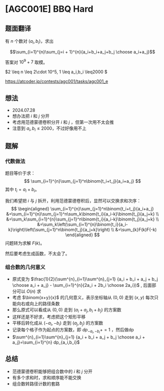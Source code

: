 # [AGC001E] BBQ Hard

## 题面翻译

有 $n$ 个数对 $(a_i, b_i)$，求出

$$\sum_{i=1}^{n}\sum_{j=i + 1}^{n}{a_i+b_i+a_j+b_j \choose a_i+a_j}$$

答案对 $10 ^ 9 + 7$ 取模。

$2 \leq n \leq 2\cdot 10^5, 1 \leq a_i,b_i \leq2000 $

https://atcoder.jp/contests/agc001/tasks/agc001_e

## 想法

- 2024.07.28
- 想办法把 $i$ 和 $j$ 分开
- 考虑用范德蒙德卷积分开 $i$ 和 $j$ ，但第一次用不太会推
- 注意到 $a_i, b_i \leq 2000$，不过好像用不上

## 题解

### 代数做法

题目等价于求：
$$
\sum_{i=1}^{n}\sum_{j=1}^n\binom{t_i+t_j}{a_i+a_j}
$$
其中 $t_i=a_i+b_i$。

我们希望把 $i$ 与 $j$ 拆开，利用范德蒙德卷积后，显然可以交换求和次序：
$$
\begin{aligned}
\sum_{i=1}^{n}\sum_{j=1}^n\binom{t_i+t_j}{a_i+a_j} 
&=\sum_{i=1}^{n}\sum_{j=1}^n\sum_k\binom{t_i}{a_i-k}\binom{t_j}{a_j+k} \\
&=\sum_k\sum_{i=1}^{n}\sum_{j=1}^n\binom{t_i}{a_i-k}\binom{t_j}{a_j+k} \\
&=\sum_k\left(\sum_{i=1}^{n}\binom{t_i}{a_i-k}\right)\left(\sum_{j=1}^n\binom{t_j}{a_j+k}\right) \\
&=\sum_{k}F(k)F(-k)
\end{aligned}
$$
问题转为求解 $F(k)$。

然后要考虑生成函数，不太会了。

### 组合数的几何意义

- 原式变为 $\frac{1}{2}(\sum^{n}_{i=1}\sum^{n}_{j=1} {a_i + b_i + a_j + b_j \choose a_i + a_j} - \sum_{i=1}^{n}{2a_i + 2b_i \choose 2a_i})$ , 后面部分可以 $O(n)$ 求
- 考虑 $\binom{x+y}{x}$ 的几何意义，表示坐标轴从 $(0,0)$ 走到 $(x,y)$ 每次只能向右或向上的路径条数
- 那么原式可以看成从 $(0,0)$ 走到 $(a_i+a_j,b_i+b_j)$ 的方案数
- 这样还是不好求，考虑把这个矩形平移
- 平移后转化成从 $(-a_i,-b_i)$ 走到 $(a_j,b_j)$ 的方案数
- 记录每个格子作为起点的方案数，即 $dp_{-a_i,-b_i}+=1$ ，然后做dp
- $\sum^{n}_{i=1}\sum^{n}_{j=1} {a_i + b_i + a_j + b_j \choose a_i + a_j}=\sum_{i=1}^{n} dp_{a_i,b_i}$ 

## 总结

- 范德蒙德卷积能够把组合数中的 $i$ 和 $j$ 分开
- 有多个求和时，求和顺序能不能交换
- 组合数转路径计数的套路